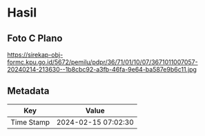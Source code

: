 # Hasil

## Foto C Plano

https://sirekap-obj-formc.kpu.go.id/5672/pemilu/pdpr/36/71/01/10/07/3671011007057-20240214-213630--1b8cbc92-a3fb-46fa-9e64-ba587e9b6c11.jpg


## Metadata

| Key        | Value               |
| ---------- | ------------------- |
| Time Stamp | 2024-02-15 07:02:30 |



